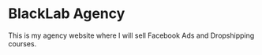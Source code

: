 # BlackLab Agency
This is my agency website where I will sell Facebook Ads and Dropshipping courses.

